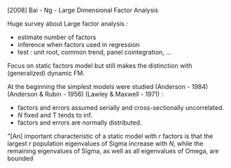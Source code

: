 [2008] Bai - Ng - Large Dimensional Factor Analysis

Huge survey about Large factor analysis : 
+ estimate number of factors
+ inference when factors used in regression
+ test : unit root, common trend, panel cointegration, ...

Focus on static factors model but still makes the distinction with (generalized) dynamic FM.

At the beginning the simplest models were studied (Anderson - 1984) (Anderson & Rubin - 1956) (Lawley & Maxwell - 1971) : 
+ factors and errors assumed serially and cross-sectionally uncorrelated.
+ *N* fixed and T tends to inf.
+ factors and errors are normally distributed.

"[An] important characteristic of a static model with *r* factors is that the largest *r* population eigenvalues of Sigma increase with *N*, while the remaining eigenvalues of Sigma, as well as all eigenvalues of Omega, are bounded
